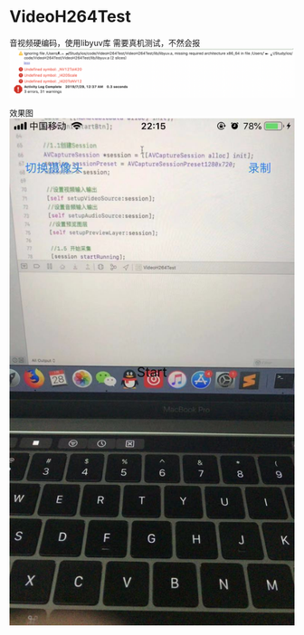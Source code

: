 # VideoH264Test
音视频硬编码，使用libyuv库
需要真机测试，不然会报
![image](https://github.com/coderMyron/VideoH264Test/blob/master/WechatIMG153.png)

效果图
![image](https://github.com/coderMyron/VideoH264Test/blob/master/WechatIMG147.jpeg)
